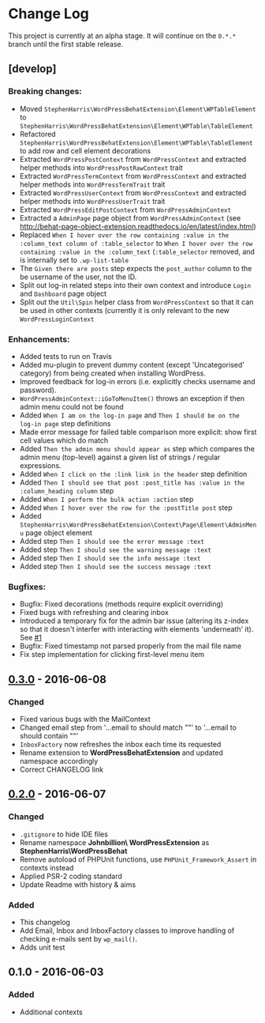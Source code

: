 # Change Log
This project is currently at an alpha stage. It will continue on the `0.*.*` branch until the first stable release.  

## [develop]

### Breaking changes:

- Moved `StephenHarris\WordPressBehatExtension\Element\WPTableElement` to `StephenHarris\WordPressBehatExtension\Element\WPTable\TableElement`
- Refactored `StephenHarris\WordPressBehatExtension\Element\WPTable\TableElement` to add row and cell element decorations
- Extracted `WordPressPostContext` from `WordPressContext` and extracted helper methods into `WordPressPostRawContext` trait
- Extracted `WordPressTermContext` from `WordPressContext` and extracted helper methods into `WordPressTermTrait` trait
- Extracted `WordPressUserContext` from `WordPressContext` and extracted helper methods into `WordPressUserTrait` trait
- Extracted `WordPressEditPostContext` from `WordPressAdminContext`
- Extracted a `AdminPage` page object from `WordPressAdminContext` (see http://behat-page-object-extension.readthedocs.io/en/latest/index.html)
- Replaced `When I hover over the row containing :value in the :column_text column of :table_selector` to `When I hover over the row containing :value in the :column_text` (`:table_selector` removed, and is internally set to `.wp-list-table`
- The `Given there are posts` step expects the `post_author` column to the be username of the user, not the ID.
- Split out log-in related steps into their own context and introduce  `Login` and `Dashboard` page object
- Split out the `Util\Spin` helper class from `WordPressContext` so that it can be used in other contexts (currently it is only relevant to the new `WordPressLoginContext`

### Enhancements:

- Added tests to run on Travis
- Added mu-plugin to prevent dummy content (except 'Uncategorised' category) from being created when installing WordPress.
- Improved feedback for log-in errors (i.e. explicitly checks username and password).
- `WordPressAdminContext::iGoToMenuItem()` throws an exception if then admin menu could not be found 
- Added `When I am on the log-in page` and `Then I should be on the log-in page` step definitions
- Made error message for failed table comparison more explicit: show first cell values which do match
- Added `Then the admin menu should appear as` step which compares the admin menu (top-level) against a given list of strings / regular expressions.
- Added `When I click on the :link link in the header` step definition
- Added `Then I should see that post :post_title has :value in the :column_heading column` step
- Added `When I perform the bulk action :action` step
- Added `When I hover over the row for the :postTitle post` step
- Added `StephenHarris\WordPressBehatExtension\Context\Page\Element\AdminMenu` page object element
- Added step `Then I should see the error message :text`
- Added step `Then I should see the warning message :text`
- Added step `Then I should see the info message :text`
- Added step `Then I should see the success message :text`

### Bugfixes:

- Bugfix: Fixed decorations (methods require explicit overriding)
- Fixed bugs with refreshing and clearing inbox
- Introduced a temporary fix for the admin bar issue (altering its z-index so that it doesn't interfer with interacting with elements 'underneath' it). See [#1](https://github.com/stephenharris/WordPressBehatExtension/issues/1)
- Bugfix: Fixed timestamp not parsed properly from the mail file name
- Fix step implementation for clicking first-level menu item


## [0.3.0] - 2016-06-08
### Changed
- Fixed various bugs with the MailContext
- Changed email step from '...email to <email> should match "<message>"' to '...email to <email> should contain "<message>"'
- `InboxFactory` now refreshes the inbox each time its requested
- Rename extension to **WordPressBehatExtension** and updated namespace accordingly
- Correct CHANGELOG link

## [0.2.0] - 2016-06-07
### Changed
- `.gitignore` to hide IDE files
- Rename namespace **Johnbillion\ WordPressExtension** as **StephenHarris\WordPressBehat**
- Remove autoload of PHPUnit functions, use `PHPUnit_Framework_Assert` in contexts instead
- Applied PSR-2 coding standard
- Update Readme with history & aims

### Added
- This changelog
- Add Email, Inbox and InboxFactory classes to improve handling of checking e-mails sent by `wp_mail()`. 
- Adds unit test

## 0.1.0 - 2016-06-03
### Added
- Additional contexts 


[0.3.0]: https://github.com/stephenharris/WordPressBehatExtension/compare/0.2.0...0.3.0
[0.2.0]: https://github.com/stephenharris/WordPressBehatExtension/compare/0.1.0...0.2.0

